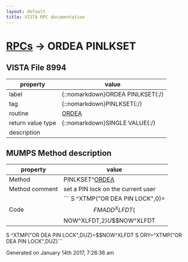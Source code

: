```yaml
---
layout: default
title: VISTA RPC documentation
---
```




# [RPCs](TableOfContent.md) &#8594; ORDEA PINLKSET 


 ## VISTA File 8994
 property | value 
--- | --- 
 label | {::nomarkdown}ORDEA PINLKSET{:/}
 tag | {::nomarkdown}PINLKSET{:/}
 routine | [ORDEA](http://code.osehra.org/dox/Routine_ORDEA_source.html)
 return value type | {::nomarkdown}SINGLE VALUE{:/}
 description | 


## MUMPS Method description

 property | value 
 --- | --- 
 Method | PINLKSET^[ORDEA](http://code.osehra.org/dox/Routine_ORDEA_source.html)
 Method comment | set a PIN lock on the current user
 Code | ```  S ^XTMP("OR DEA PIN LOCK",0)=$$FMADD^XLFDT($$NOW^XLFDT,2)_U_$$NOW^XLFDT
 S ^XTMP("OR DEA PIN LOCK",DUZ)=$$NOW^XLFDT
 S ORY=^XTMP("OR DEA PIN LOCK",DUZ)```




 Generated on January 14th 2017, 7:26:36 am